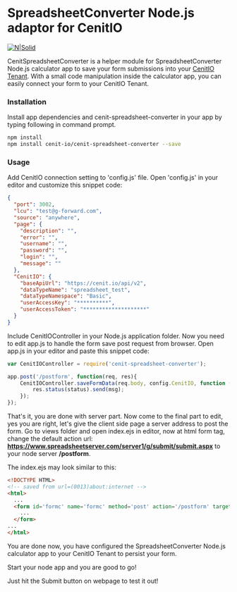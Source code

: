 # SpreadsheetConverter Node.js adaptor for CenitIO

[![N|Solid](http://www.spreadsheetconverter.com/wp-content/uploads/2013/08/logo.png)](http://www.spreadsheetconverter.com)

CenitSpreadsheetConverter is a helper module for SpreadsheetConverter Node.js calculator app to save your form submissions into 
your [CenitIO Tenant](https://cenit.io/). With a small code manipulation inside the calculator app, you can easily connect 
your form to your CenitIO Tenant.

### Installation

Install app dependencies and cenit-spreadsheet-converter in your app by typing following in command prompt.

```sh
npm install
npm install cenit-io/cenit-spreadsheet-converter --save
```

### Usage

Add CenitIO connection setting to 'config.js' file. Open 'config.js' in your editor and customize this snippet code:

```json
{
  "port": 3002,
  "lcu": "test@g-forward.com",
  "source": "anywhere",
  "page": {
    "description": "",
    "error": "",
    "username": "",
    "password": "",
    "login": "",
    "message": ""
  },
  "CenitIO": {
    "baseApiUrl": "https://cenit.io/api/v2",
    "dataTypeName": "spreadsheet_test",
    "dataTypeNamespace": "Basic",
    "userAccessKey": "**********",
    "userAccessToken": "********************"
  }
}
```

Include CenitIOController in your Node.js application folder. Now you need to edit app.js to handle the form save 
post request from browser. Open app.js in your editor and paste this snippet code:


```javascript
var CenitIOController = require('cenit-spreadsheet-converter');

app.post('/postform', function(req, res){
    CenitIOController.saveFormData(req.body, config.CenitIO, function (status, msg) {
        res.status(status).send(msg);
    });
});
```

That's it, you are done with server part. 
Now come to the final part to edit, yes you are right, let's give the client side page a server address to post the form. 
Go to views folder and open index.ejs in editor, now at html form tag, change the default action url: 
**https://www.spreadsheetserver.com/server1/g/submit/submit.aspx** to your node server **/postform**. 

The index.ejs may look similar to this:
 
```html
<!DOCTYPE HTML>
<!-- saved from url=(0013)about:internet -->
<html>
  ...
  <form id='formc' name='formc' method='post' action='/postform' target='_top'>
    ...
  </form>
...
</html>            
```

You are done now, you have configured the SpreadsheetConverter Node.js calculator app to your CenitIO Tenant to persist your form.

Start your node app and you are good to go!

Just hit the Submit button on webpage to test it out!
